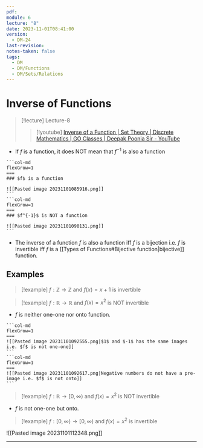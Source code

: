 ```yaml
---
pdf: 
module: 6
lecture: "8"
date: 2023-11-01T08:41:00
version:
  - DM-24
last-revision: 
notes-taken: false
tags:
  - DM
  - DM/Functions
  - DM/Sets/Relations
---
```

# Inverse of Functions

> [!lecture] Lecture-8
>> [!youtube] [Inverse of a Function | Set Theory | Discrete Mathematics | GO Classes | Deepak Poonia Sir - YouTube](https://www.youtube.com/watch?v=SZeLyeRYKoQ)

- If $f$ is a function, it does NOT mean that $f^{-1}$ is also a function
````col
```col-md
flexGrow=1
===
### $f$ is a function

![[Pasted image 20231101085916.png]]
```
```col-md
flexGrow=1
===
### $f^{-1}$ is NOT a function

![[Pasted image 20231101090131.png]]
```
````
- The inverse of a function $f$ is also a function iff $f$ is a bijection i.e. $f$ is invertible iff $f$ is a [[Types of Functions#Bijective function|bijective]] function.

## Examples

> [!example] 
> $f : \mathbb{Z} \rightarrow \mathbb{Z}$ and $f(x) = x + 1$ is invertible


> [!example] 
> $f : \mathbb{R} \rightarrow \mathbb{R}$ and $f(x) = x^2$ is NOT invertible

- $f$ is neither one-one nor onto function.
````col
```col-md
flexGrow=1
===
![[Pasted image 20231101092555.png|$1$ and $-1$ has the same images i.e. $f$ is not one-one]]
```
```col-md
flexGrow=1
===
![[Pasted image 20231101092617.png|Negative numbers do not have a pre-image i.e. $f$ is not onto]]
```
````

> [!example] 
> $f : \mathbb{R} \rightarrow [0, \infty)$ and $f(x) = x^2$ is NOT invertible

- $f$ is not one-one but onto.

> [!example] 
> $f : [0, \infty) \rightarrow [0, \infty)$ and $f(x) = x^2$ is invertible

![[Pasted image 20231101112348.png]]


----